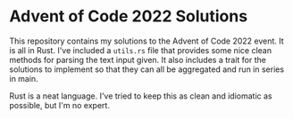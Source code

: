 # Advent of Code 2022 Solutions
This repository contains my solutions to the Advent of Code 2022 event. It is all in Rust.
I've included a `utils.rs` file that provides some nice clean methods for parsing the text input given.
It also includes a trait for the solutions to implement so that they can all be aggregated and run in series in main.

Rust is a neat language. I've tried to keep this as clean and idiomatic as possible, but I'm no expert.
